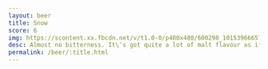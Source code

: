 ```yaml
---
layout: beer
title: Snow
score: 6
img: https://scontent.xx.fbcdn.net/v/t1.0-0/p480x480/600298_10153966657628745_4870073187001041055_n.jpg?oh=c3324eb96691c28e99895fe444219d86&oe=58CC1ED8
desc: Almost no bitterness. It\'s got quite a lot of malt flavour as if it wasn\'t left long enough to ferment. Perfect with a spicy dish
permalink: /beer/:title.html
---
```

